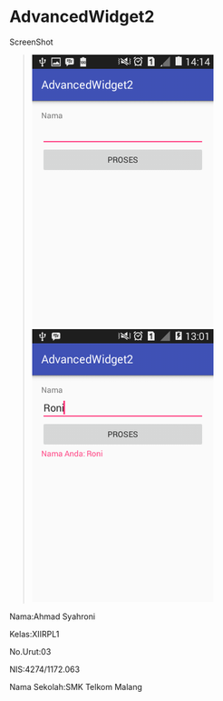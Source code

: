 # AdvancedWidget2

ScreenShot

>![Image1](https://github.com/Syahronironi/AdvancedWidget2/blob/master/AW2.png)
![Image1](https://github.com/Syahronironi/AdvancedWidget2/blob/master/AW2.1.png)

Nama:Ahmad Syahroni

Kelas:XIIRPL1

No.Urut:03

NIS:4274/1172.063

Nama Sekolah:SMK Telkom Malang
